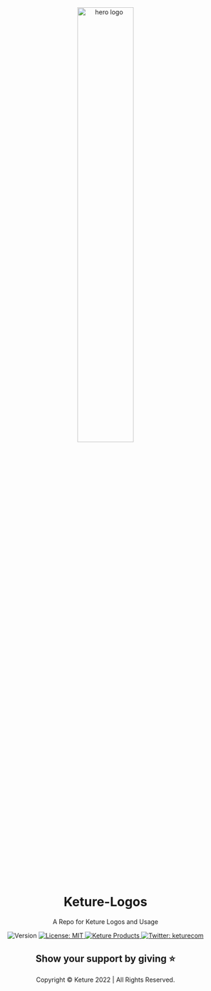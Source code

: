 <div align="center">

<img alt='hero logo' src="https://raw.githubusercontent.com/hanancs/Keture-Logos/main/keture.png" width="50%" height="50%" />

</div>

<h1 align="center">Keture-Logos</h1>

<p align="center">A Repo for Keture Logos and Usage</p>
<p align="center">
  <img alt="Version" src="https://img.shields.io/badge/version-0.1.0-blue.svg?cacheSeconds=2592000" />
  <a href="https://keture.com" target="_blank">
    <img alt="License: MIT" src="https://img.shields.io/badge/License-MIT-yellow.svg" />
  </a>
    <a href="https://keture.com" target="_blank">
    <img alt="Keture Products" src="https://img.shields.io/badge/Keture-Products-orange?style=flat-square&logo=appveyorlogo=data:image/png;base64" />
  </a>
  <a href="https://twitter.com/keturecom" target="_blank">
    <img alt="Twitter: keturecom" src="https://img.shields.io/twitter/follow/keturecom.svg?style=social" />
  </a>
</p>

<!-- <p align="center">

  <img src="" style="border-radius: 20 "  alt="animated" width="20%"/>
  <img src="" style="background: none;"  alt="animated" width="20%"  />

</p> -->

<div align="center">

## Show your support by giving ⭐️

Copyright © Keture 2022 | All Rights Reserved.

</div>




